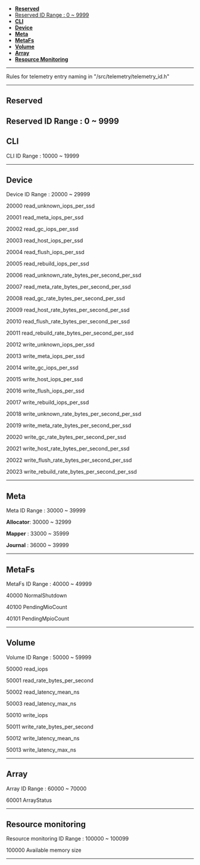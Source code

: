 - [**Reserved**](#reserved)
- [Reserved ID Range : 0 ~ 9999](#reserved-id-range--0--9999)
- [**CLI**](#cli)
- [**Device**](#device)
- [**Meta**](#meta)
- [**MetaFs**](#metafs)
- [**Volume**](#volume)
- [**Array**](#array)
- [**Resource Monitoring**](#resource)

---
Rules for telemetry entry naming in "/src/telemetry/telemetry_id.h"

---
## **Reserved**
Reserved ID Range : 0 ~ 9999
---
## **CLI**
CLI ID Range : 10000 ~ 19999

---

## **Device**
Device ID Range : 20000 ~ 29999

20000 read_unknown_iops_per_ssd

20001 read_meta_iops_per_ssd

20002 read_gc_iops_per_ssd

20003 read_host_iops_per_ssd

20004 read_flush_iops_per_ssd

20005 read_rebuild_iops_per_ssd

20006 read_unknown_rate_bytes_per_second_per_ssd

20007 read_meta_rate_bytes_per_second_per_ssd

20008 read_gc_rate_bytes_per_second_per_ssd

20009 read_host_rate_bytes_per_second_per_ssd

20010 read_flush_rate_bytes_per_second_per_ssd

20011 read_rebuild_rate_bytes_per_second_per_ssd

20012 write_unknown_iops_per_ssd

20013 write_meta_iops_per_ssd

20014 write_gc_iops_per_ssd

20015 write_host_iops_per_ssd

20016 write_flush_iops_per_ssd

20017 write_rebuild_iops_per_ssd

20018 write_unknown_rate_bytes_per_second_per_ssd

20019 write_meta_rate_bytes_per_second_per_ssd

20020 write_gc_rate_bytes_per_second_per_ssd

20021 write_host_rate_bytes_per_second_per_ssd

20022 write_flush_rate_bytes_per_second_per_ssd

20023 write_rebuild_rate_bytes_per_second_per_ssd

---

## **Meta**
Meta ID Range : 30000 ~ 39999

**Allocator**: 30000 ~ 32999

**Mapper**   : 33000 ~ 35999

**Journal**  : 36000 ~ 39999

---

## **MetaFs**
MetaFs ID Range : 40000 ~ 49999

40000 NormalShutdown

40100 PendingMioCount

40101 PendingMpioCount

---

## **Volume**
Volume ID Range : 50000 ~ 59999

50000 read_iops

50001 read_rate_bytes_per_second

50002 read_latency_mean_ns

50003 read_latency_max_ns

50010 write_iops

50011 write_rate_bytes_per_second

50012 write_latency_mean_ns

50013 write_latency_max_ns

---

## **Array**
Array ID Range : 60000 ~ 70000

60001 ArrayStatus

---

## **Resource monitoring**
Resource monitoring ID Range : 100000 ~ 100099

100000 Available memory size

---